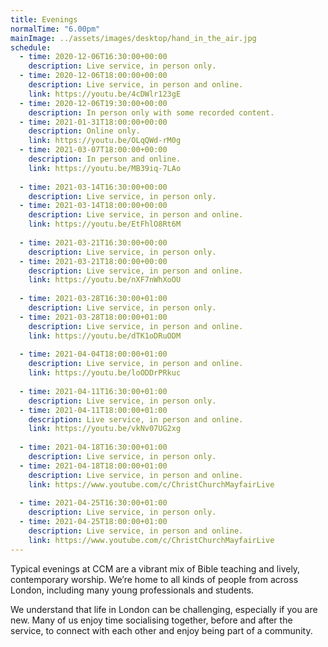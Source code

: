 ```yaml
---
title: Evenings
normalTime: "6.00pm"
mainImage: ../assets/images/desktop/hand_in_the_air.jpg
schedule:
  - time: 2020-12-06T16:30:00+00:00
    description: Live service, in person only.
  - time: 2020-12-06T18:00:00+00:00
    description: Live service, in person and online.
    link: https://youtu.be/4cDWlr123gE
  - time: 2020-12-06T19:30:00+00:00
    description: In person only with some recorded content.
  - time: 2021-01-31T18:00:00+00:00
    description: Online only.
    link: https://youtu.be/OLqQWd-rM0g
  - time: 2021-03-07T18:00:00+00:00
    description: In person and online.
    link: https://youtu.be/MB39iq-7LAo
  
  - time: 2021-03-14T16:30:00+00:00
    description: Live service, in person only.
  - time: 2021-03-14T18:00:00+00:00
    description: Live service, in person and online.
    link: https://youtu.be/EtFhlO8Rt6M
  
  - time: 2021-03-21T16:30:00+00:00
    description: Live service, in person only.
  - time: 2021-03-21T18:00:00+00:00
    description: Live service, in person and online.
    link: https://youtu.be/nXF7nWhXoOU
  
  - time: 2021-03-28T16:30:00+01:00
    description: Live service, in person only.
  - time: 2021-03-28T18:00:00+01:00
    description: Live service, in person and online.
    link: https://youtu.be/dTK1oDRuODM
    
  - time: 2021-04-04T18:00:00+01:00
    description: Live service, in person and online.
    link: https://youtu.be/loODDrPRkuc
  
  - time: 2021-04-11T16:30:00+01:00
    description: Live service, in person only.
  - time: 2021-04-11T18:00:00+01:00
    description: Live service, in person and online.
    link: https://youtu.be/vkNv07UG2xg
  
  - time: 2021-04-18T16:30:00+01:00
    description: Live service, in person only.
  - time: 2021-04-18T18:00:00+01:00
    description: Live service, in person and online.
    link: https://www.youtube.com/c/ChristChurchMayfairLive
  
  - time: 2021-04-25T16:30:00+01:00
    description: Live service, in person only.
  - time: 2021-04-25T18:00:00+01:00
    description: Live service, in person and online.
    link: https://www.youtube.com/c/ChristChurchMayfairLive
---
```

Typical evenings at CCM are a vibrant mix of Bible teaching and lively, contemporary worship. We’re home to all kinds of people from across London, including many young professionals and students.

We understand that life in London can be challenging, especially if you are new. Many of us enjoy time socialising together, before and after the service, to connect with each other and enjoy being part of a community.

